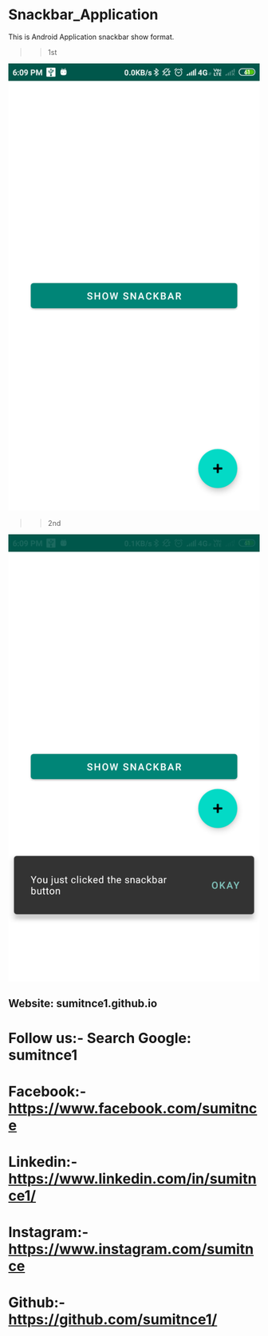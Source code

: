 # Snackbar_Application
This is Android Application snackbar show format.

>> 1st

<img src="/Shot/s1.png">

>> 2nd

<img src="/Shot/s2.png">

## Website: sumitnce1.github.io
# Follow us:- Search Google: sumitnce1
# Facebook:-https://www.facebook.com/sumitnce
# Linkedin:-https://www.linkedin.com/in/sumitnce1/
# Instagram:-https://www.instagram.com/sumitnce
# Github:- https://github.com/sumitnce1/

